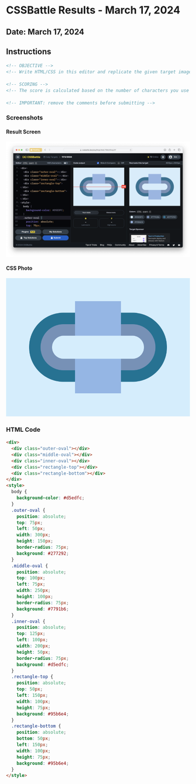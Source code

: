 # CSSBattle Results - March 17, 2024

## Date: March 17, 2024

## Instructions

```html
<!-- OBJECTIVE -->
<!-- Write HTML/CSS in this editor and replicate the given target image in the least code possible. What you write here, renders as it is -->

<!-- SCORING -->
<!-- The score is calculated based on the number of characters you use (this comment included :P) and how close you replicate the image. Read the FAQS (https://cssbattle.dev/faqs) for more info. -->

<!-- IMPORTANT: remove the comments before submitting -->
```

### Screenshots

#### Result Screen

![Result Screen](screenshots/result-screen.png)

#### CSS Photo

![CSS Photo](screenshots/css-image.png)

### HTML Code

```html
<div>
  <div class="outer-oval"></div>
  <div class="middle-oval"></div>
  <div class="inner-oval"></div>
  <div class="rectangle-top"></div>
  <div class="rectangle-bottom"></div>
</div>
<style>
  body {
    background-color: #d5edfc;
  }
  .outer-oval {
    position: absolute;
    top: 75px;
    left: 50px;
    width: 300px;
    height: 150px;
    border-radius: 75px;
    background: #277292;
  }
  .middle-oval {
    position: absolute;
    top: 100px;
    left: 75px;
    width: 250px;
    height: 100px;
    border-radius: 75px;
    background: #7791b6;
  }
  .inner-oval {
    position: absolute;
    top: 125px;
    left: 100px;
    width: 200px;
    height: 50px;
    border-radius: 75px;
    background: #d5edfc;
  }
  .rectangle-top {
    position: absolute;
    top: 50px;
    left: 150px;
    width: 100px;
    height: 75px;
    background: #95b6e4;
  }
  .rectangle-bottom {
    position: absolute;
    bottom: 50px;
    left: 150px;
    width: 100px;
    height: 75px;
    background: #95b6e4;
  }
</style>
```

